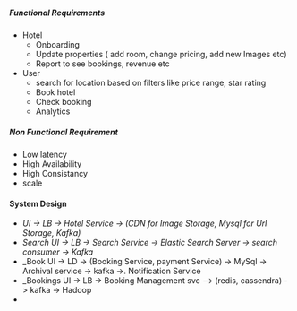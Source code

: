 
##### Functional Requirements
* Hotel
  * Onboarding
  * Update properties ( add room, change pricing, add new Images etc)
  * Report to see bookings, revenue etc
* User
  * search for location based on filters like price range, star rating
  * Book hotel
  * Check booking
  * Analytics

##### Non Functional Requirement
* Low latency
* High Availability
* High Consistancy
* scale

#### System Design

* _UI -> LB -> Hotel Service -> (CDN for Image Storage, Mysql for Url Storage, Kafka)_
* _Search UI -> LB -> Search Service -> Elastic Search Server -> search consumer -> Kafka_
* _Book UI -> LD -> (Booking Service, payment Service) -> MySql -> Archival service -> kafka ->. Notification Service
* _Bookings UI -> LB -> Booking Management svc --> (redis, cassendra) -> kafka -> Hadoop
* 
